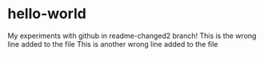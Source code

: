 # hello-world
My experiments with github in readme-changed2 branch!
This is the wrong line added to the file
This is another wrong line added to the file
